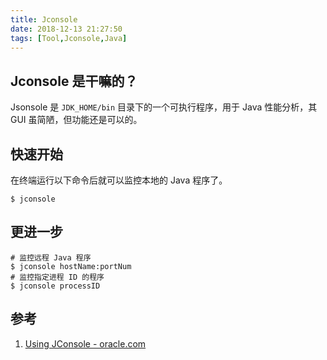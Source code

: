 ```yaml
---
title: Jconsole
date: 2018-12-13 21:27:50
tags: [Tool,Jconsole,Java]
---
```


## Jconsole 是干嘛的？

Jsonsole 是 `JDK_HOME/bin` 目录下的一个可执行程序，用于 Java 性能分析，其 GUI 虽简陋，但功能还是可以的。

## 快速开始

在终端运行以下命令后就可以监控本地的 Java 程序了。

```shell
$ jconsole
```

## 更进一步

```shell
# 监控远程 Java 程序
$ jconsole hostName:portNum
# 监控指定进程 ID 的程序
$ jconsole processID
```

## 参考

1. [Using JConsole - oracle.com](https://docs.oracle.com/javase/7/docs/technotes/guides/management/jconsole.html)
